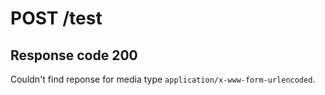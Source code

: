 # **POST** /test

## Response code 200

Couldn't find reponse for media type
`application/x-www-form-urlencoded`.

